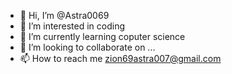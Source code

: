 - 👋 Hi, I’m @Astra0069
- 👀 I’m interested in coding 
- 🌱 I’m currently learning coputer science
- 💞️ I’m looking to collaborate on ...
- 📫 How to reach me zion69astra007@gmail.com

<!---
Astra0069/Astra0069 is a ✨ special ✨ repository because its `README.md` (this file) appears on your GitHub profile.
You can click the Preview link to take a look at your changes.
--->
